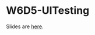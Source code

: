 # W6D5-UITesting

Slides are [here](https://docs.google.com/presentation/d/1zxSRPG7N68j9oPYVhLJ2WEjAHaLG3yUGtbofFy_T41U/edit#slide=id.g2c1412f0e8_0_0).
